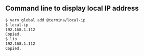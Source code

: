 
Command line to display local IP address
----

```bash
$ yarn global add @termina/local-ip
$ local-ip
192.168.1.112
Copied.
$ lip
192.168.1.112
Copied.
```
